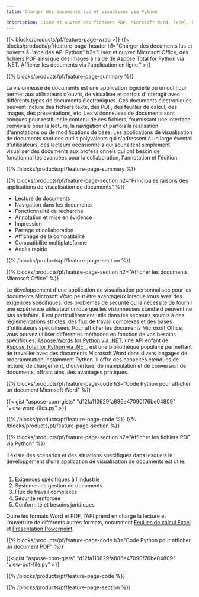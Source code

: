 ```yaml
---
title: Charger des documents lus et visualisés via Python 

description: Lisez et ouvrez des fichiers PDF, Microsoft Word, Excel, PowerPoint et Image via votre application Python.
---
```


{{< blocks/products/pf/feature-page-wrap >}}
{{< blocks/products/pf/feature-page-header h1="Charger des documents lus et ouverts à l'aide des API Python" h2="Lisez et ouvrez Microsoft Office, des fichiers PDF ainsi que des images à l'aide de Aspose.Total for Python via .NET. Afficher les documents via l'application en ligne." >}}

{{% blocks/products/pf/feature-page-summary %}}

La visionneuse de documents est une application logicielle ou un outil qui permet aux utilisateurs d'ouvrir, de visualiser et parfois d'interagir avec différents types de documents électroniques. Ces documents électroniques peuvent inclure des fichiers texte, des PDF, des feuilles de calcul, des images, des présentations, etc. Les visionneuses de documents sont conçues pour restituer le contenu de ces fichiers, fournissant une interface conviviale pour la lecture, la navigation et parfois la réalisation d'annotations ou de modifications de base. Les applications de visualisation de documents sont des outils polyvalents qui s'adressent à un large éventail d'utilisateurs, des lecteurs occasionnels qui souhaitent simplement visualiser des documents aux professionnels qui ont besoin de fonctionnalités avancées pour la collaboration, l'annotation et l'édition.

{{% /blocks/products/pf/feature-page-summary  %}}

{{% blocks/products/pf/feature-page-section  h2="Principales raisons des applications de visualisation de documents" %}}

- Lecture de documents
- Navigation dans les documents
- Fonctionnalité de recherche
- Annotation et mise en évidence
- Impression
- Partage et collaboration
- Affichage de la compatibilité
- Compatibilité multiplateforme
- Accès rapide

{{% /blocks/products/pf/feature-page-section %}}

{{% blocks/products/pf/feature-page-section  h2="Afficher les documents Microsoft Office" %}}

Le développement d'une application de visualisation personnalisée pour les documents Microsoft Word peut être avantageux lorsque vous avez des exigences spécifiques, des problèmes de sécurité ou la nécessité de fournir une expérience utilisateur unique que les visionneuses standard peuvent ne pas satisfaire. Il est particulièrement utile dans les secteurs soumis à des réglementations strictes, des flux de travail complexes et des bases d'utilisateurs spécialisées. Pour afficher les documents Microsoft Office, vous pouvez utiliser différentes méthodes en fonction de vos besoins spécifiques. [Aspose.Words for Python via .NET](https://products.aspose.com/words/python-net/), une API enfant de [Aspose.Total for Python via .NET](https://products.aspose.com/total/python-net/), est une bibliothèque populaire permettant de travailler avec des documents Microsoft Word dans divers langages de programmation, notamment Python. Il offre des capacités étendues de lecture, de chargement, d'ouverture, de manipulation et de conversion de documents, offrant ainsi des avantages pratiques.  <br />

{{% blocks/products/pf/feature-page-code h3="Code Python pour afficher un document Microsoft Word" %}}

{{< gist "aspose-com-gists" "d12fa110629fa886e47090f76be04809" "view-word-files.py" >}}

{{% /blocks/products/pf/feature-page-code  %}}
{{% /blocks/products/pf/feature-page-section %}}

{{% blocks/products/pf/feature-page-section  h2="Afficher les fichiers PDF via Python" %}}

Il existe des scénarios et des situations spécifiques dans lesquels le développement d'une application de visualisation de documents est utile:<br /><br />

1. Exigences spécifiques à l'industrie
1. Systèmes de gestion de documents
1. Flux de travail complexes
1. Sécurité renforcée
1. Conformité et besoins juridiques

Outre les formats Word et PDF, l'API prend en charge la lecture et l'ouverture de différents autres formats, notamment [Feuilles de calcul Excel](https://products.aspose.com/total/fr/python-java/viewer/xlsx/) et [Présentation Powerpoint](https://products.aspose.com/total/fr/python-net/viewer/pptx/).


{{% blocks/products/pf/feature-page-code h3="Code Python pour afficher un document PDF" %}}

{{< gist "aspose-com-gists" "d12fa110629fa886e47090f76be04809" "view-pdf-file.py" >}}

{{% /blocks/products/pf/feature-page-code  %}}

{{% /blocks/products/pf/feature-page-section %}}